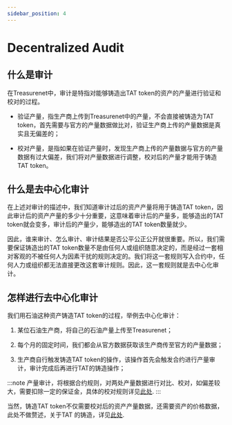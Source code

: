 ```yaml
---
sidebar_position: 4
---
```


# Decentralized Audit

## 什么是审计
在Treasurenet中，审计是特指对能够铸造出TAT token的资产的产量进行验证和校对的过程。

- 验证产量，指生产商上传到Treasurenet中的产量，不会直接被铸造为TAT token，首先需要与官方的产量数据做比对，验证生产商上传的产量数据是真实且无偏差的；

- 校对产量，是指如果在验证产量时，发现生产商上传的产量数据与官方的产量数据有过大偏差，我们将对产量数据进行调整，校对后的产量才能用于铸造TAT token。

## 什么是去中心化审计
在上述对审计的描述中，我们知道审计过后的资产产量将用于铸造TAT token，因此审计后的资产产量的多少十分重要，这意味着审计后的产量多，能够造出的TAT token就会变多，审计后的产量少，能够造出的TAT token数量就少。

因此，谁来审计、怎么审计、审计结果是否公平公正公开就很重要。所以，我们需要保证铸造出的TAT token数量不是由任何人或组织随意决定的，而是经过一套相对客观的不被任何人为因素干扰的规则决定的。我们将这一套规则写入合约中，任何人力或组织都无法直接更改这套审计规则。因此，这一套规则就是去中心化审计。

## 怎样进行去中心化审计
我们用石油这种资产铸造TAT token的过程，举例去中心化审计：

1. 某位石油生产商，将自己的石油产量上传至Treasurenet；

2. 每个月的固定时间，我们都会从官方数据获取该生产商传至官方的产量数据；

3. 生产商自行触发铸造TAT token的操作，该操作首先会触发合约进行产量审计，审计完成后再进行TAT的铸造操作；

:::note
   产量审计，将根据合约规则，对两处产量数据进行对比、校对，如偏差较大，需要扣除一定的保证金，具体的校对规则详见[此处](../../producers/production-data/canadian-petroleum-minerals.md).
:::

当然，铸造TAT token不仅需要校对后的资产产量数据，还需要资产的价格数据，此处不做赘述，关于TAT 的铸造，详见[此处](../../producers/production-data/canadian-petroleum-minerals.md).
